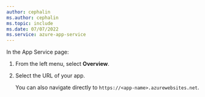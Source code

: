 ```yaml
---
author: cephalin
ms.author: cephalin
ms.topic: include
ms.date: 07/07/2022
ms.service: azure-app-service
---
```


In the App Service page:

1. From the left menu, select **Overview**.

1. Select the URL of your app.

    You can also navigate directly to `https://<app-name>.azurewebsites.net`.
